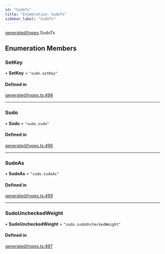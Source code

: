 ```yaml
---
id: "SudoTx"
title: "Enumeration: SudoTx"
sidebar_label: "SudoTx"
---
```


[generated/types](../../../../modules/Generated/Types/Types.md).SudoTx

## Enumeration Members

### SetKey

• **SetKey** = ``"sudo.setKey"``

#### Defined in

[generated/types.ts:498](https://github.com/PolymeshAssociation/polymesh-sdk/blob/fe2e6dd1d/src/generated/types.ts#L498)

___

### Sudo

• **Sudo** = ``"sudo.sudo"``

#### Defined in

[generated/types.ts:496](https://github.com/PolymeshAssociation/polymesh-sdk/blob/fe2e6dd1d/src/generated/types.ts#L496)

___

### SudoAs

• **SudoAs** = ``"sudo.sudoAs"``

#### Defined in

[generated/types.ts:499](https://github.com/PolymeshAssociation/polymesh-sdk/blob/fe2e6dd1d/src/generated/types.ts#L499)

___

### SudoUncheckedWeight

• **SudoUncheckedWeight** = ``"sudo.sudoUncheckedWeight"``

#### Defined in

[generated/types.ts:497](https://github.com/PolymeshAssociation/polymesh-sdk/blob/fe2e6dd1d/src/generated/types.ts#L497)
